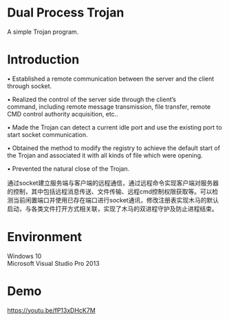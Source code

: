 # Dual Process Trojan
A simple Trojan program.  
  
# Introduction  
•	Established a remote communication between the server and the client through socket.  
  
•	Realized the control of the server side through the client’s command, including remote message transmission, file transfer, remote CMD control authority acquisition, etc..  
  
•	Made the Trojan can detect a current idle port and use the existing port to start socket communication. 
  
•	Obtained the method to modify the registry to achieve the default start of the Trojan and associated it with all kinds of file which were opening.  
  
•	Prevented the natural close of the Trojan.  
  
通过socket建立服务端与客户端的远程通信，通过远程命令实现客户端对服务器的控制，其中包括远程消息传送、文件传输、远程cmd控制权限获取等。可以检测当前闲置端口并使用已存在端口进行socket通讯，修改注册表实现木马的默认启动，与各类文件打开方式相关联，实现了木马的双进程守护及防止进程结束。  
  
# Environment  
Windows 10  
Microsoft Visual Studio Pro 2013  
  
# Demo  
https://youtu.be/fP13xDHcK7M  
